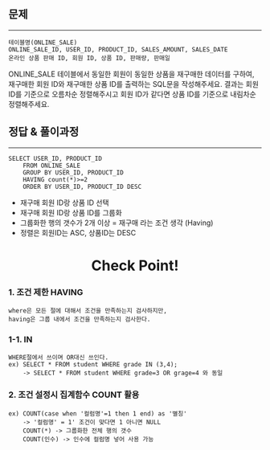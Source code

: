 ## 문제 
***
    테이블명(ONLINE_SALE)
    ONLINE_SALE_ID, USER_ID, PRODUCT_ID, SALES_AMOUNT, SALES_DATE 
    온라인 상품 판매 ID, 회원 ID, 상품 ID, 판매량, 판매일

ONLINE_SALE 테이블에서 동일한 회원이 동일한 상품을 재구매한 데이터를 구하여, 재구매한 회원 ID와 재구매한 상품 ID를 출력하는 SQL문을 작성해주세요. 결과는 회원 ID를 기준으로 오름차순 정렬해주시고 회원 ID가 같다면 상품 ID를 기준으로 내림차순 정렬해주세요.
<br>
## 정답 & 풀이과정
***
    SELECT USER_ID, PRODUCT_ID 
        FROM ONLINE_SALE 
        GROUP BY USER_ID, PRODUCT_ID 
        HAVING count(*)>=2 
        ORDER BY USER_ID, PRODUCT_ID DESC
- 재구매 회원 ID랑 상품 ID 선택 
- 재구매 회원 ID랑 상품 ID를 그룹화
- 그룹화한 행의 갯수가 2개 이상 = 재구매 라는 조건 생각 (Having)
- 정렬은 회원ID는 ASC, 상품ID는 DESC


# <div align=center> Check Point! </div>
### 1. 조건 제한 HAVING
    where은 모든 절에 대해서 조건을 만족하는지 검사하지만, 
    having은 그룹 내에서 조건을 만족하는지 검사한다.
### 1-1. IN
    WHERE절에서 쓰이며 OR대신 쓰인다.    
    ex) SELECT * FROM student WHERE grade IN (3,4);
        -> SELECT * FROM student WHERE grade=3 OR grage=4 와 동일
### 2. 조건 설정시 집계함수 COUNT 활용
    ex) COUNT(case when '컬럼명'=1 then 1 end) as '별칭' 
        -> '컬럼명' = 1' 조건이 맞다면 1 아니면 NULL
        COUNT(*) -> 그룹화한 전체 행의 갯수
        COUNT(인수) -> 인수에 컬럼명 넣어 사용 가능
